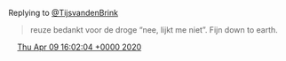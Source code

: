 Replying to [@TijsvandenBrink](https://twitter.com/TijsvandenBrink/status/1247943624131780618)

> reuze bedankt voor de droge “nee, lijkt me niet”\.  Fijn down to earth\.

<img src="../../media/tweet.ico" width="12" /> [Thu Apr 09 16:02:04 +0000 2020](https://twitter.com/DromerDenker/status/1248280024467341313)